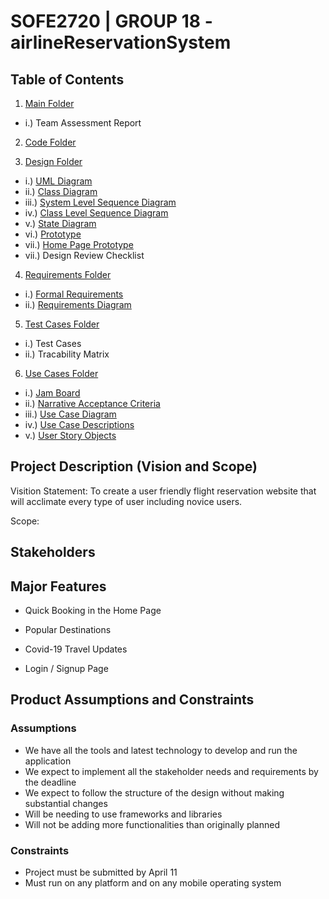 # SOFE2720 | GROUP 18 - airlineReservationSystem

## Table of Contents
1. [Main Folder](https://github.com/SOFE2720/airlineReservationSystem)
 * i.) Team Assessment Report

2. [Code Folder](https://github.com/SOFE2720/airlineReservationSystem/tree/master/Code)

3. [Design Folder](https://github.com/SOFE2720/airlineReservationSystem/tree/master/Design)
 * i.) [UML Diagram](https://github.com/SOFE2720/airlineReservationSystem/blob/master/Design/umlDiagram.pdf) 
 * ii.) [Class Diagram](https://github.com/SOFE2720/airlineReservationSystem/blob/master/Design/conceptualClassDraft.pdf) 
 * iii.) [System Level Sequence Diagram](https://github.com/SOFE2720/airlineReservationSystem/blob/master/Design/systemLevelSequenceDiagram.pdf)
 * iv.) [Class Level Sequence Diagram](https://github.com/SOFE2720/airlineReservationSystem/blob/master/Design/classLevelSequenceDiagram.pdf)
 * v.) [State Diagram](https://github.com/SOFE2720/airlineReservationSystem/blob/master/Design/stateModelDiagram.pdf)
 * vi.) [Prototype](https://github.com/SOFE2720/airlineReservationSystem/blob/master/Design/wireFrame.pdf)
 * vii.) [Home Page Prototype](https://github.com/SOFE2720/airlineReservationSystem/blob/master/Design/homePrototype.pdf)
 * vii.) Design Review Checklist
 
4. [Requirements Folder](https://github.com/SOFE2720/airlineReservationSystem/tree/master/Requirements)
 * i.) [Formal Requirements](https://github.com/SOFE2720/airlineReservationSystem/blob/master/Requirements/formalRequirements.pdf) 
 * ii.) [Requirements Diagram](https://github.com/SOFE2720/airlineReservationSystem/blob/master/Requirements/requirementsDiagram.pdf)

5. [Test Cases Folder](https://github.com/SOFE2720/airlineReservationSystem/tree/master/Test%20Case)
 * i.) Test Cases
 * ii.) Tracability Matrix

6. [Use Cases Folder](https://github.com/SOFE2720/airlineReservationSystem/tree/master/Use%20Cases)
 * i.) [Jam Board](https://github.com/SOFE2720/airlineReservationSystem/blob/master/Use%20Cases/jamboard.pdf)
 * ii.) [Narrative Acceptance Criteria](https://github.com/SOFE2720/airlineReservationSystem/blob/master/Use%20Cases/narrativeAcceptanceCriteria.pdf)
 * iii.) [Use Case Diagram](https://github.com/SOFE2720/airlineReservationSystem/blob/master/Use%20Cases/useCaseDiagram.pdf)
 * iv.) [Use Case Descriptions](https://github.com/SOFE2720/airlineReservationSystem/blob/master/Use%20Cases/useCaseDescriptions.pdf)
 * v.) [User Story Objects](https://github.com/SOFE2720/airlineReservationSystem/blob/master/Use%20Cases/userStoryObjects.pdf)

## Project Description (Vision and Scope)
Visition Statement: To create a user friendly flight reservation website that will acclimate every type of user including novice users.

Scope: 

## Stakeholders

## Major Features
 * Quick Booking in the Home Page
    
 * Popular Destinations
    
 * Covid-19 Travel Updates
    
 * Login / Signup Page
    

## Product Assumptions and Constraints
### Assumptions
 * We have all the tools and latest technology to develop and run the application
 * We expect to implement all the stakeholder needs and requirements by the deadline
 * We expect to follow the structure of the design without making substantial changes
 * Will be needing to use frameworks and libraries
 * Will not be adding more functionalities than originally planned

### Constraints
 * Project must be submitted by April 11
 * Must run on any platform and on any mobile operating system
